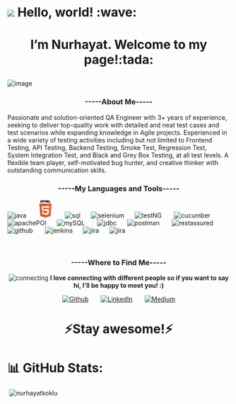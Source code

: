 
<h1><img src="https://emojis.slackmojis.com/emojis/images/1531849430/4246/blob-sunglasses.gif?1531849430" width="30"/>  Hello, world! :wave: </h1>

<h1> <p align="center">I’m Nurhayat. Welcome to my page!:tada:</p></h1>



![image](https://user-images.githubusercontent.com/108660163/197409215-e1dda3a2-aa46-4100-a79a-db9ed760944e.png)

<h3><p align="center"> -----About Me-----</p></h3>
Passionate and solution-oriented QA Engineer with 3+ years of experience, seeking to deliver top-quality work with detailed and neat test cases and test scenarios while expanding knowledge in Agile projects. Experienced in a wide variety of testing activities including but not limited to Frontend Testing, API Testing, Backend Testing, Smoke Test, Regression Test, System Integration Test, and Black and Grey Box Testing, at all test levels. A flexible team player, self-motivated bug hunter, and creative thinker with outstanding communication skills.

<h3><p align="center">-----My Languages and Tools-----</p></h3>
<p align="left"> <img src="https://upload.wikimedia.org/wikipedia/tr/thumb/2/2e/Java_Logo.svg/300px-Java_Logo.svg.png?20111229210123" alt="java" width="40" height="40"/>&nbsp;&nbsp;&nbsp;&nbsp;&nbsp;
<img src="https://raw.githubusercontent.com/devicons/devicon/master/icons/html5/html5-original-wordmark.svg" alt="html" width="40" height="40"/>&nbsp;&nbsp;&nbsp;&nbsp;&nbsp;
<img src="https://upload.wikimedia.org/wikipedia/commons/thumb/8/87/Sql_data_base_with_logo.png/800px-Sql_data_base_with_logo.png?20210130181641" alt="sql" width="40" height="40"/>&nbsp;&nbsp;&nbsp;&nbsp;&nbsp;
<img src="https://raw.githubusercontent.com/detain/svg-logos/780f25886640cef088af994181646db2f6b1a3f8/svg/selenium-logo.svg" alt="selenium" width="40" height="40"/>&nbsp;&nbsp;&nbsp;&nbsp;&nbsp;
<img src="https://i0.wp.com/blog.knoldus.com/wp-content/uploads/2020/01/TESTNG.png?resize=1024%2C576&ssl=1" alt="testNG" width="40" height="40"/>
&nbsp;&nbsp;&nbsp;&nbsp;&nbsp;
<img src="https://images.g2crowd.com/uploads/product/image/large_detail/large_detail_c40984fae76060168e91322094f05421/cucumber.png" alt="cucumber" width="40" height="40"/>&nbsp;&nbsp;&nbsp;&nbsp;&nbsp;
<img src="https://static.javatpoint.com/apache-poi/images/apache-poi-tutorial.png" alt="apachePOI" width="40" height="40"/>&nbsp;&nbsp;&nbsp;&nbsp;&nbsp;
<img src="https://logo-download.com/wp-content/data/images/svg/MySQL-logo.svg" alt="mySQL" width="40" height="40"/> &nbsp;&nbsp;&nbsp;&nbsp;&nbsp;
<img src="https://nehajain216.github.io/img/jdbc.png" alt="jdbc" width="40" height="40"/>&nbsp;&nbsp;&nbsp;&nbsp;&nbsp;
<img src="https://voyager.postman.com/logo/postman-logo-orange-stacked.svg" alt="postman" width="40" height="40"/> &nbsp;&nbsp;&nbsp;&nbsp;&nbsp;
<img src="https://avatars.githubusercontent.com/u/19369327?s=200&v=4" alt="restassured" width="40" height="40"/> &nbsp;&nbsp;&nbsp;&nbsp;&nbsp;
<img src="https://lthub.ubc.ca/files/2021/06/GitHub-Logo.png" alt="github" width="40" height="40"/> &nbsp;&nbsp;&nbsp;&nbsp;&nbsp;
<img src="https://upload.wikimedia.org/wikipedia/commons/thumb/e/e9/Jenkins_logo.svg/1200px-Jenkins_logo.svg.png" alt="jenkins" width="40" height="40"/>&nbsp;&nbsp;&nbsp;&nbsp;&nbsp;
<img src="https://itsm.yeditepe.edu.tr/images/atlassian-jira-logo-large.png" alt="jira" width="40" height="40"/>&nbsp;&nbsp;&nbsp;&nbsp;&nbsp;
<img src="https://cpng.pikpng.com/pngl/s/561-5613333_cutting-edge-test-management-graphic-design-clipart.png" alt="jira" width="40" height="40"/></p>&nbsp;&nbsp;&nbsp;&nbsp;&nbsp;

<h3><p align="center">-----Where to Find Me-----</p></h3>
<p align="center"><img src="https://camo.githubusercontent.com/ec0df7b334d15078e980be8f26f35f1bd6f004eaa4a121db42fed361360c1817/68747470733a2f2f6d656469612e67697068792e636f6d2f6d656469612f4c6e516a7057614f4e386e68723231764e572f67697068792e676966" alt="connecting" width="40" height="40"/>  <b>I love connecting with different people so if you want to say hi, I'll be happy to meet you! :)  </b></p>
<p align="center"> <a href="https://github.com/nurhayatkoklu" target="_blank"><img alt="Github" src="https://img.shields.io/badge/GitHub-%2312100E.svg?&style=for-the-badge&logo=Github&logoColor=white" /></a>&nbsp;&nbsp;&nbsp;&nbsp;&nbsp;&nbsp; <a href="https://www.linkedin.com/in/koklunurhayat/" target="_blank"><img alt="LinkedIn" src="https://img.shields.io/badge/linkedin-%230077B5.svg?&style=for-the-badge&logo=linkedin&logoColor=white" /></a> &nbsp;&nbsp;&nbsp;&nbsp;&nbsp;&nbsp;<a href="https://medium.com/@nurhayatkoklu" target="_blank"><img alt="Medium" src="https://img.shields.io/badge/medium-%2312100E.svg?&style=for-the-badge&logo=medium&logoColor=white" /></a>
</p>


<h1> <p align="center"> ⚡️Stay awesome!⚡️</p></h1>


# 📊 GitHub Stats:
<p>&nbsp;<img align="center" src="https://github-readme-stats.vercel.app/api?username=nurhayatkoklu&show_icons=true&locale=en" alt="nurhayatkoklu" /></p>





